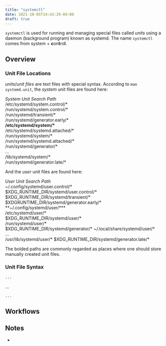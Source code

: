 ```yaml
---
title: "systemctl"
date: 2021-10-05T14:43:29-04:00
draft: true
---
```


`systemctl` is used for running and managing special files called _units_ using
a daemon (background program) known as systemd. The name `systemctl` comes from
system + **c**on**t**ro**l**.

## Overview

### Unit File Locations

_units_/_unit files_ are text files with special syntax. According to
`man systemd.unit`, the _system_ unit files are found here:

_System Unit Search Path_<br> /etc/systemd/system.control/\*<br>
/run/systemd/system.control/\*<br> /run/systemd/transient/\*<br>
/run/systemd/generator.early/\* <br> **/etc/systemd/system/\*** <br>
/etc/systemd/systemd.attached/\* <br> /run/systemd/system/\*<br>
/run/systemd/systemd.attached/\* <br> /run/systemd/generator/\* <br>...<br>
/lib/systemd/system/\*<br> /run/systemd/generator.late/\*

And the _user_ unit files are found here:

_User Unit Search Path_<br> ~/.config/systemd/user.control/\*<br>
$XDG_RUNTIME_DIR/systemd/user.control/\*<br>
$XDG_RUNTIME_DIR/systemd/transient/\*<br>
$XDGRUNTIME_DIR/systemd/generator.early/*<br>
**~/.config/systemd/user/\***<br> /etc/systemd/user/\*<br>
$XDG_RUNTIME_DIR/systemd/user/\*<br>
/run/systemd/user/\*<br>
$XDG_RUNTIME_DIR/systemd/generator/\*
~/.local/share/systemd/user/\*<br> ...<br> /usr/lib/systemd/user/\*
$XDG_RUNTIME_DIR/systemd/generator.late/\*

The bolded paths are commonly regarded as places where one should store manually
created unit files.

### Unit File Syntax

```bash
...
```

...

```bash
...
```

## Workflows

## Notes

-
